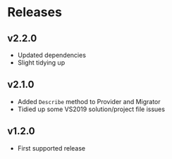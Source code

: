 # Releases

## v2.2.0

* Updated dependencies
* Slight tidying up

## v2.1.0

* Added `Describe` method to Provider and Migrator
* Tidied up some VS2019 solution/project file issues

## v1.2.0

* First supported release

